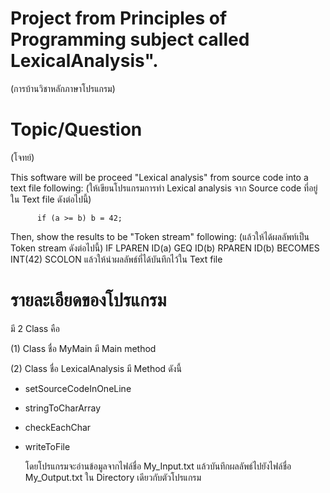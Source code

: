# Project from Principles of Programming subject called LexicalAnalysis".
(การบ้านวิชาหลักภาษาโปรแกรม)

# Topic/Question 
(โจทย์)

This software will be proceed "Lexical analysis" from source code into a text file following:
(ให้เขียนโปรแกรมการทำ Lexical analysis จาก Source code ที่อยู่ใน Text file ดังต่อไปนี้)

 	      if (a >= b) b = 42;
        
Then, show the results to be "Token stream" following:
(แล้วให้ได้ผลลัพท์เป็น Token stream ดังต่อไปนี้)
      IF
      LPAREN
      ID(a)
      GEQ
      ID(b)
      RPAREN
      ID(b)
      BECOMES
      INT(42)
      SCOLON
แล้วให้นำผลลัพธ์ที่ได้บันทึกไว้ใน Text file

# รายละเอียดของโปรแกรม

มี 2 Class คือ

(1)	Class ชื่อ MyMain
มี Main method

(2)	Class ชื่อ LexicalAnalysis
มี Method ดังนี้
-	setSourceCodeInOneLine
-	stringToCharArray
-	checkEachChar
-	writeToFile
       
      โดยโปรแกรมจะอ่านข้อมูลจากไฟล์ชื่อ My_Input.txt แล้วบันทึกผลลัพธ์ไปยังไฟล์ชื่อ My_Output.txt ใน Directory เดียวกับตัวโปรแกรม
